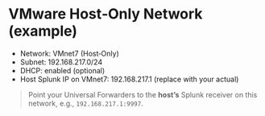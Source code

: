 # VMware Host‑Only Network (example)

- Network: VMnet7 (Host‑Only)
- Subnet: 192.168.217.0/24
- DHCP: enabled (optional)
- Host Splunk IP on VMnet7: 192.168.217.1  (replace with your actual)

> Point your Universal Forwarders to the **host’s** Splunk receiver on this network, e.g., `192.168.217.1:9997`.
